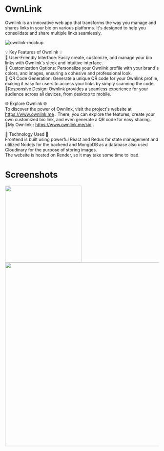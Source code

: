 # OwnLink
Ownlink is an innovative web app that transforms the way you manage and shares links in your bio on various platforms. It's designed to help you consolidate and share multiple links seamlessly.

![ownlink-mockup](https://github.com/siddhesh1051/OwnLink/assets/91652255/27cfbb29-abc4-4396-a380-bffb6e8ab0da)

💡 Key Features of Ownlink 💡<br/>
🔸 User-Friendly Interface: Easily create, customize, and manage your bio links with Ownlink's sleek and intuitive interface.<br/>
🔸 Customization Options: Personalize your Ownlink profile with your brand's colors, and images, ensuring a cohesive and professional look.<br/>
🔸 QR Code Generation: Generate a unique QR code for your Ownlink profile, making it easy for users to access your links by simply scanning the code.<br/>
🔸Responsive Design: Ownlink provides a seamless experience for your audience across all devices, from desktop to mobile.<br/>

🌐 Explore Ownlink 🌐<br/>
To discover the power of Ownlink, visit the project's website at https://www.ownlink.me . There, you can explore the features, create your own customized bio link, and even generate a QR code for easy sharing.<br/>
👋My Ownlink : https://www.ownlink.me/sid .<br/>

🔧 Technology Used 🔧<br/>
Frontend is built using powerful React and Redux for state management and utilized Nodejs for the backend and MongoDB as a database also used Cloudinary for the purpose of storing images.<br/>
The website is hosted on Render, so it may take some time to load.<br/>

<h1 font-size="32px" >Screenshots</h1>


<a href="url"><img src="https://github.com/siddhesh1051/OwnLink/assets/91652255/f21267f4-3fbf-4a64-b7f8-e26a95799a35" align="left"  width="250" ></a>
<a href="url"><img src="https://github.com/siddhesh1051/OwnLink/assets/91652255/12294f94-c920-4f81-b1a7-efcfbbf31518" align="right"  width="600" ></a>

